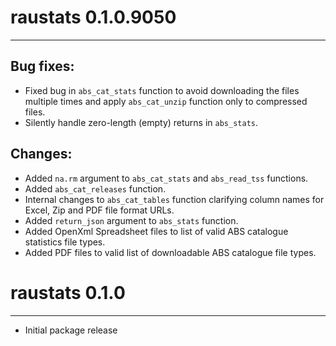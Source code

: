 # raustats 0.1.0.9050
---------------------------------------------------------------------

## Bug fixes:
* Fixed bug in `abs_cat_stats` function to avoid downloading the files multiple
  times and apply `abs_cat_unzip` function only to compressed files.
* Silently handle zero-length (empty) returns in `abs_stats`.

## Changes:
* Added `na.rm` argument to `abs_cat_stats` and `abs_read_tss` functions.
* Added `abs_cat_releases` function.
* Internal changes to `abs_cat_tables` function clarifying column names for
  Excel, Zip and PDF file format URLs. 
* Added `return_json` argument to `abs_stats` function.
* Added OpenXml Spreadsheet files to list of valid ABS catalogue statistics file
  types.
* Added PDF files to valid list of downloadable ABS catalogue file types.



# raustats 0.1.0
---------------------------------------------------------------------

* Initial package release
